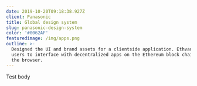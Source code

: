 ```yaml
---
date: 2019-10-20T09:18:38.927Z
client: Panasonic
title: Global design system
slug: panasonic-design-system
color: '#0062AF'
featuredimage: /img/apps.png
outline: >-
  Designed the UI and brand assets for a clientside application. Ethvault allows
  users to interface with decentralized apps on the Ethereum block chain, all in
  the browser.
---
```

Test body
